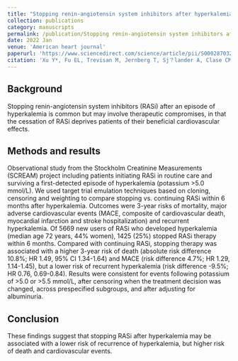 ```yaml
---
title: "Stopping renin-angiotensin system inhibitors after hyperkalemia and risk of adverse outcomes."
collection: publications
category: manuscripts
permalink: /publication/Stopping renin-angiotensin system inhibitors after hyperkalemia and risk of adverse outcomes.
date: 2022 Jan
venue: 'American heart journal'
paperurl: 'https://www.sciencedirect.com/science/article/pii/S0002870321002441?via%3Dihub'
citation: 'Xu Y*, Fu EL, Trevisan M, Jernberg T, Sj？lander A, Clase CM, Carrero JJ. (2022). &quot;Stopping renin-angiotensin system inhibitors after hyperkalemia and risk of adverse outcomes. &quot; <i>American heart journal</i>. 2022;243:177-186.'
---
```


## Background
Stopping renin-angiotensin system inhibitors (RASi) after an episode of hyperkalemia is common but may involve therapeutic compromises, in that the cessation of RASi deprives patients of their beneficial cardiovascular effects.

## Methods and results
Observational study from the Stockholm Creatinine Measurements (SCREAM) project including patients initiating RASi in routine care and surviving a first-detected episode of hyperkalemia (potassium >5.0 mmol/L). We used target trial emulation techniques based on cloning, censoring and weighting to compare stopping vs. continuing RASi within 6 months after hyperkalemia. Outcomes were 3-year risks of mortality, major adverse cardiovascular events (MACE, composite of cardiovascular death, myocardial infarction and stroke hospitalization) and recurrent hyperkalemia. Of 5669 new users of RASi who developed hyperkalemia (median age 72 years, 44% women), 1425 (25%) stopped RASi therapy within 6 months. Compared with continuing RASi, stopping therapy was associated with a higher 3-year risk of death (absolute risk difference 10.8%; HR 1.49, 95% CI 1.34-1.64) and MACE (risk difference 4.7%; HR 1.29, 1.14-1.45), but a lower risk of recurrent hyperkalemia (risk difference -9.5%; HR 0.76, 0.69-0.84). Results were consistent for events following potassium of >5.0 or >5.5 mmol/L, after censoring when the treatment decision was changed, across prespecified subgroups, and after adjusting for albuminuria.

## Conclusion
These findings suggest that stopping RASi after hyperkalemia may be associated with a lower risk of recurrence of hyperkalemia, but higher risk of death and cardiovascular events.